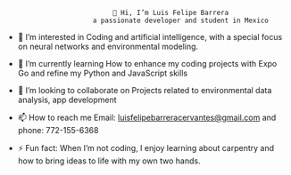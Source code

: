                                👋 Hi, I’m Luis Felipe Barrera                 
                          a passionate developer and student in Mexico
- 👀 I’m interested in Coding and artificial intelligence, with a special focus on neural networks and environmental modeling.
  
- 🌱 I’m currently learning How to enhance my coding projects with Expo Go and refine my Python and JavaScript skills
  
- 💞️ I’m looking to collaborate on Projects related to environmental data analysis, app development

  
- 📫 How to reach me Email: luisfelipebarreracervantes@gmail.com and phone: 772-155-6368
- ⚡ Fun fact: When I’m not coding, I enjoy learning about carpentry and how to bring ideas to life with my own two hands.

<!---
LuisCervantes6368/LuisCervantes6368 is a ✨ special ✨ repository because its `README.md` (this file) appears on your GitHub profile.
You can click the Preview link to take a look at your changes.
--->
